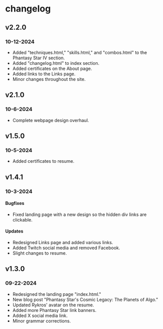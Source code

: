 <h1>changelog</h1>
<h2>v2.2.0</h2>
<h3 id="main-h3">10-12-2024</h3>
<ul>
    <li>Added "techniques.html," "skills.html," and "combos.html" to the Phantasy Star IV section.</li>
    <li>Added "changelog.html" to index section.</li>
    <li>Added certificates on the About page.</li>
    <li>Added links to the Links page.</li>
    <li>Minor changes throughout the site.</li>
</ul>
<h2>v2.1.0</h2>
<h3 id="main-h3">10-6-2024</h3>
<ul>
    <li>Complete webpage design overhaul.</li>
</ul>
<h2>v1.5.0</h2>
<h3 id="main-h3">10-5-2024</h3>
<ul>
    <li>Added certificates to resume.</li>
</ul>
<h2>v1.4.1</h2>
<h3 id="main-h3">10-3-2024</h3>
<h4>Bugfixes</h4>
<ul>
    <li>Fixed landing page with a new design so the hidden div links are clickable.</li>
</ul>
<h4>Updates</h4>
<ul>
    <li>Redesigned Links page and added various links.</li>
    <li>Added Twitch social media and removed Facebook.</li>
    <li>Slight changes to resume.</li>
</ul>
<h2>v1.3.0</h2>
<h3 id="main-h3">09-22-2024</h3>
<ul>
    <li>Redesigned the landing page "index.html."</li>
    <li>New blog post "Phantasy Star's Cosmic Legacy: The Planets of Algo."</li>
    <li>Updated Rykros' avatar on the resume.</li>
    <li>Added more Phantasy Star link banners.</li>
    <li>Added X social media link.</li>
    <li>Minor grammar corrections.</li>
</ul>